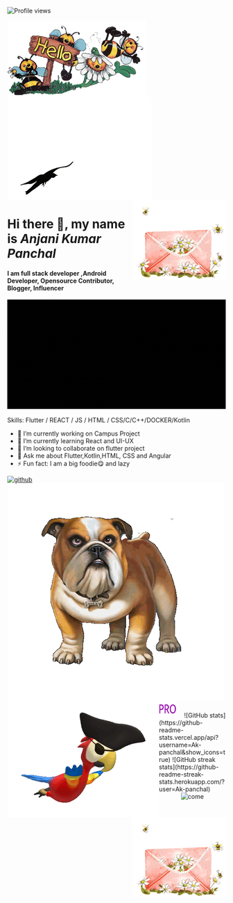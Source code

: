![Profile views](https://gpvc.arturio.dev/Ak-panchal) 

<img align="left" alt="welcome" src="https://github.com/Ak-panchal/AK-Panchal/blob/main/hylo.gif"/>
<img align="center" alt="black" src="https://github.com/Ak-panchal/AK-Panchal/blob/main/black.gif"/>
<img align="right" alt="hii" src="https://github.com/Ak-panchal/AK-Panchal/blob/main/hii.gif"/> 

# Hi there 👋, my name is ***Anjani Kumar Panchal***
#### I am full stack developer ,Android Developer, Opensource Contributor, Blogger, Influencer

<div align="center">

<img src="https://github.com/Ak-panchal/AK-Panchal/blob/main/COME.gif" alt="Welcome!" />

</div>


Skills: Flutter / REACT / JS / HTML / CSS/C/C++/DOCKER/Kotlin

- 🔭 I’m currently working on Campus Project 
- 🌱 I’m currently learning React and UI-UX 
- 👯 I’m looking to collaborate on flutter project 
- 💬 Ask me about Flutter,Kotlin,HTML, CSS and Angular  
- ⚡ Fun fact: I am a big foodie😋 and lazy 

[<img src='https://cdn.jsdelivr.net/npm/simple-icons@3.0.1/icons/github.svg' alt='github' height='40'>](https://github.com/Ak-panchal)
<img align="left" alt="dog" src="https://github.com/Ak-panchal/AK-Panchal/blob/main/dog.gif"/>  

<img align="left" alt="sparrow" src="https://github.com/Ak-panchal/AK-Panchal/blob/main/fly.gif"/>  
<a href='https://github.com/pricing'><img src='https://raw.githubusercontent.com/acervenky/animated-github-badges/master/assets/pro.gif' width='40' height='40'></a> 
![GitHub stats](https://github-readme-stats.vercel.app/api?username=Ak-panchal&show_icons=true)  
![GitHub streak stats](https://github-readme-streak-stats.herokuapp.com/?user=Ak-panchal) 
 
<img align="right" alt="hii" src="https://github.com/Ak-panchal/AK-Panchal/blob/main/hii.gif"/> 

<div align="center">

<img src="https://github.com/Ak-panchal/AK-Panchal/blob/main/COME%20(1).gif" alt="come" />

</div>
  
  
  
  
  
